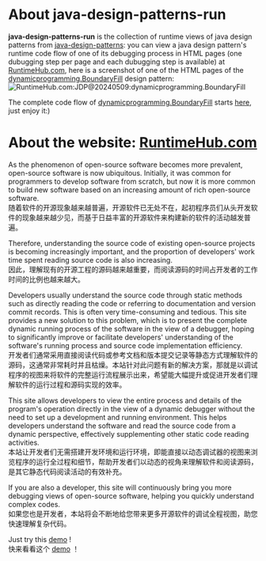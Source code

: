 # About java-design-patterns-run
<b>java-design-patterns-run</b> is the collection of runtime views of java design patterns from [java-design-patterns](https://github.com/iluwatar/java-design-patterns): you can view a java design pattern's runtime code flow of one of its debugging process in HTML pages (one dubugging step per page and each dubugging step is available) at [RuntimeHub.com](https://RuntimeHub.com/en/index.html#JavaDesignPatterns), here is a screenshot of one of the HTML pages of the [dynamicprogramming.BoundaryFill](https://github.com/RuntimeHub-com/java-design-patterns-run/dynamicprogramming.BoundaryFill/) design pattern:
![RuntimeHub.com:JDP@20240509:dynamicprogramming.BoundaryFill](screenshot.RuntimeHub.com.jpg)

The complete code flow of [dynamicprogramming.BoundaryFill](https://github.com/RuntimeHub-com/TheAlgorithms-Java-run/tree/main/src.20240824.a7cd97d7/main/java/com/thealgorithms/dynamicprogramming/BoundaryFill.java) starts [here](https://RuntimeHub.com/p/), just enjoy it:)

# About the website: [RuntimeHub.com](https://RuntimeHub.com/)
As the phenomenon of open-source software becomes more prevalent, open-source software is now ubiquitous. Initially, it was common for programmers to develop software from scratch, but now it is more common to build new software based on an increasing amount of rich open-source software.<br>
随着软件的开源现象越来越普遍，开源软件已无处不在，起初程序员们从头开发软件的现象越来越少见，而基于日益丰富的开源软件来构建新的软件的活动越发普遍。

Therefore, understanding the source code of existing open-source projects is becoming increasingly important, and the proportion of developers' work time spent reading source code is also increasing.<br>
因此，理解现有的开源工程的源码越来越重要，而阅读源码的时间占开发者的工作时间的比例也越来越大。

Developers usually understand the source code through static methods such as directly reading the code or referring to documentation and version commit records. This is often very time-consuming and tedious. This site provides a new solution to this problem, which is to present the complete dynamic running process of the software in the view of a debugger, hoping to significantly improve or facilitate developers' understanding of the software's running process and source code implementation efficiency.<br>
开发者们通常采用直接阅读代码或参考文档和版本提交记录等静态方式理解软件的源码，这通常非常耗时并且枯燥。本站针对此问题有新的解决方案，那就是以调试程序的视图来将软件的完整运行流程展示出来，希望能大幅提升或促进开发者们理解软件的运行过程和源码实现的效率。

This site allows developers to view the entire process and details of the program's operation directly in the view of a dynamic debugger without the need to set up a development and running environment. This helps developers understand the software and read the source code from a dynamic perspective, effectively supplementing other static code reading activities.<br>
本站让开发者们无需搭建开发环境和运行环境，即能直接以动态调试器的视图来浏览程序的运行全过程和细节，帮助开发者们以动态的视角来理解软件和阅读源码，是其它静态代码阅读活动的有效补充。

If you are also a developer, this site will continuously bring you more debugging views of open-source software, helping you quickly understand complex codes.<br>
如果您也是开发者，本站将会不断地给您带来更多开源软件的调试全程视图，助您快速理解复杂代码。

Just try this [demo](https://RuntimeHub.com/p/javaTestDemo@20240523:main/index.html) !<br>
快来看看这个 [demo](https://RuntimeHub.com/p/javaTestDemo@20240523:main/index.html) ！
